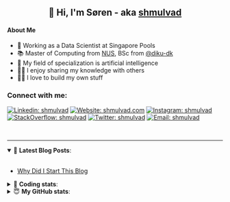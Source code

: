 <h2 align="center">
	👋 Hi, I'm Søren - aka <a href="https://shmulvad.com">shmulvad</a>
</h2>

#### About Me
- 🤖 Working as a Data Scientist at Singapore Pools
- 📚 Master of Computing from [NUS], BSc from [@diku-dk]
- 🧠 My field of specialization is artificial intelligence
- 👨‍🏫 I enjoy sharing my knowledge with others
- 👨‍💻 I love to build my own stuff

### Connect with me:

[![Linkedin: shmulvad](https://img.shields.io/badge/shmulvad-blue?style=flat&logo=Linkedin&logoColor=white)][linkedin]
[![Website: shmulvad.com](https://img.shields.io/badge/shmulvad.com-47CCCC?&style=flat&logo=Google-Chrome&logoColor=white)][website]
[![Instagram: shmulvad](https://img.shields.io/badge/-@shmulvad-purple?style=flat&logo=Instagram&logoColor=white)][instagram]
[![StackOverflow: shmulvad](https://img.shields.io/badge/shmulvad-FE7A16?style=flat&logo=stack-overflow&logoColor=white)][stackOverflow]
[![Twitter: shmulvad](https://img.shields.io/badge/@shmulvad-1ca0f1?style=flat&logo=twitter&logoColor=white)][twitter]
[![Email: shmulvad](https://img.shields.io/badge/shmulvad-D14836?style=flat&logo=gmail&logoColor=white)][mail]

<br />

---

<details open>
 <summary>📕 <b>Latest Blog Posts</b>: </summary>

<br>

<!-- BLOG-POST-LIST:START -->
- [Why Did I Start This Blog](https://shmulvad.com/blog/why-did-start-this-blog)
<!-- BLOG-POST-LIST:END -->

</details>

<!-- --- -->

<details>
 <summary>🤖 <b>Coding stats</b>: </summary>

<br>

NOTE: Doesn't track coding at work or work done in environments such as Jupyter Notebooks.

<!--START_SECTION:waka-->
![Code Time](http://img.shields.io/badge/Code%20Time-2%2C413%20hrs%2034%20mins-blue)

**I'm a Night 🦉** 

```text
🌞 Morning                427 commits         ██░░░░░░░░░░░░░░░░░░░░░░░   09.11 % 
🌆 Daytime                1223 commits        ███████░░░░░░░░░░░░░░░░░░   26.10 % 
🌃 Evening                1933 commits        ██████████░░░░░░░░░░░░░░░   41.26 % 
🌙 Night                  1102 commits        ██████░░░░░░░░░░░░░░░░░░░   23.52 % 
```


📊 **This Week I Spent My Time On** 

```text
💬 Programming Languages: 
Python                   5 hrs 52 mins       █████████████████░░░░░░░░   66.53 % 
Other                    1 hr 24 mins        ████░░░░░░░░░░░░░░░░░░░░░   15.85 % 
Markdown                 56 mins             ███░░░░░░░░░░░░░░░░░░░░░░   10.75 % 
CSS                      15 mins             █░░░░░░░░░░░░░░░░░░░░░░░░   02.87 % 
TOML                     12 mins             █░░░░░░░░░░░░░░░░░░░░░░░░   02.29 % 

🔥 Editors: 
VS Code                  7 hrs 26 mins       █████████████████████░░░░   84.16 % 
Zsh                      1 hr 22 mins        ████░░░░░░░░░░░░░░░░░░░░░   15.61 % 
Sublime Text             1 min               ░░░░░░░░░░░░░░░░░░░░░░░░░   00.23 % 

🐱‍💻 Projects: 
overvaagning-admin       5 hrs 57 mins       █████████████████░░░░░░░░   67.37 % 
company-scrapers         1 hr 19 mins        ████░░░░░░░░░░░░░░░░░░░░░   14.96 % 
km24-core                44 mins             ██░░░░░░░░░░░░░░░░░░░░░░░   08.35 % 
otp-database-migrater    22 mins             █░░░░░░░░░░░░░░░░░░░░░░░░   04.19 % 
sitesentinel             19 mins             █░░░░░░░░░░░░░░░░░░░░░░░░   03.67 % 
```


 Last Updated on 22/03/2024 18:39:58 UTC
<!--END_SECTION:waka-->

</details>

<!-- --- -->

<details>
 <summary>😇 <b>My GitHub stats</b>: </summary>

<br>

<img align="left" alt="shmulvad's Github Stats" src="https://github-readme-stats.vercel.app/api?username=shmulvad&show_icons=true&hide_border=true" />

</details>



[website]: https://shmulvad.com
[twitter]: https://twitter.com/shmulvad
[linkedin]: https://linkedin.com/in/shmulvad
[instagram]: https://instagram.com/shmulvad
[stackOverflow]: https://stackoverflow.com/users/9248793/shmulvad
[mail]: mailto:shmulvad@gmail.com
[@diku-dk]: https://github.com/diku-dk
[github]: https://github.com/shmulvad
[NUS]: https://www.nus.edu.sg